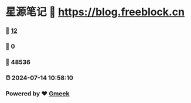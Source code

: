 # 星源笔记 :link: https://blog.freeblock.cn 
### :page_facing_up: [12](https://blog.freeblock.cn/tag.html) 
### :speech_balloon: 0 
### :hibiscus: 48536 
### :alarm_clock: 2024-07-14 10:58:10 
### Powered by :heart: [Gmeek](https://github.com/Meekdai/Gmeek)
